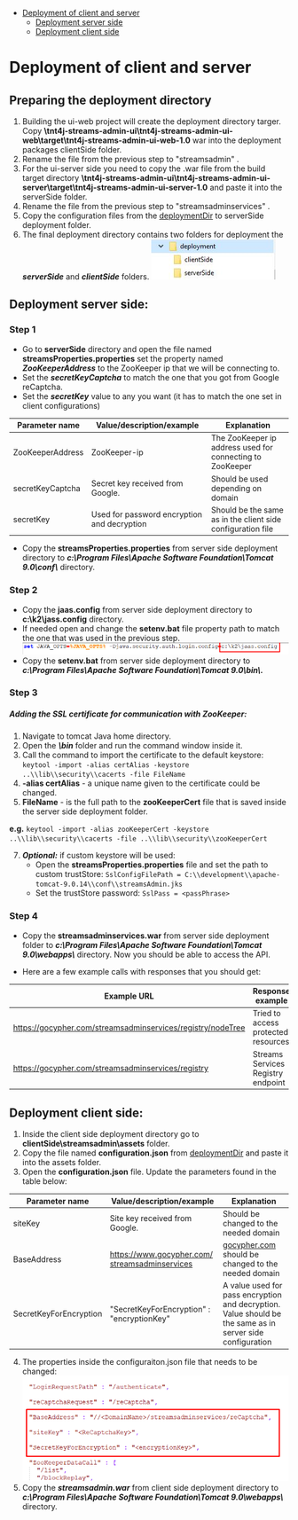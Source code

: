 - [Deployment of client and server](#deployment-of-client-and-server)
  - [Deployment server side](#deployment-server-side)
  - [Deployment client side](#deployment-client-side)

# Deployment of client and server
## Preparing the deployment directory
1. Building the ui-web project will create the deployment directory targer. Copy **\tnt4j-streams-admin-ui\tnt4j-streams-admin-ui-web\target\tnt4j-streams-admin-ui-web-1.0** war into the deployment packages clientSide folder.
2. Rename the file from the previous step to "streamsadmin" .
3. For the ui-server side you need to copy the .war file from the build target directory **\tnt4j-streams-admin-ui\tnt4j-streams-admin-ui-server\target\tnt4j-streams-admin-ui-server-1.0** and paste it into the serverSide folder.
4. Rename the file from the previous step to "streamsadminservices" .
5. Copy the configuration files from the [deploymentDir](/tnt4j-streams-admin-ui/deploymentDir/serverSideConfigurationFiles) to serverSide deployment folder.
6. The final deployment directory contains two folders for deployment the
    ***serverSide*** and ***clientSide*** folders.
![](./serverSide/1.png)
## Deployment server side: 

### Step 1

-   Go to **serverSide** directory and open the file  named **streamsProperties.properties** set the property named ***ZooKeeperAddress*** to the ZooKeeper ip that we will be connecting to.
-   Set the ***secretKeyCaptcha***  to match the one that you got from Google reCaptcha.
-   Set the ***secretKey*** value to any you want (it has to match the one set in client configurations)

|  Parameter name   |   Value/description/example |  Explanation |
| --- | --- | --- |
|  ZooKeeperAddress  |  ZooKeeper-ip   |  The ZooKeeper ip address used for connecting to ZooKeeper|
|  secretKeyCaptcha | Secret key received from Google. | Should be used depending on domain|
| secretKey | Used for password encryption and decryption | Should be the same as in the client side configuration file |

-   Copy the **streamsProperties.properties** from server side deployment directory to ***c:\\Program Files\\Apache Software  Foundation\\Tomcat 9.0\\conf\\*** directory.

### Step 2

-   Copy the **jaas.config** from server side deployment directory 
    to **c:\\k2\\jass.config** directory.
-   If needed open and change the **setenv.bat** file property path to
    match the one that was used in the previous step.
    ![](./serverSide/4.png)
-   Copy the **setenv.bat** from server side deployment directory to
    ***c:\\Program Files\\Apache Software Foundation\\Tomcat
    9.0\\bin\\.***

### Step 3

##### Adding the SSL certificate for communication with ZooKeeper:

1.  Navigate to tomcat Java home directory.
2.  Open the ***\\bin*** folder and run the command window inside it.
3.  Call the command to import the certificate to the default keystore:  
`keytool -import -alias certAlias -keystore ..\\lib\\security\\cacerts -file FileName`
4.  **-alias certAlias** - a unique name given to the certificate could be changed.
5.  **FileName** - is the full path to the **zooKeeperCert** file that is saved inside the server side deployment folder.

 **e.g.**  `keytool -import -alias zooKeeperCert -keystore ..\\lib\\security\\cacerts -file ..\\lib\\security\\zooKeeperCert`
 
7.   ***Optional:*** if custom keystore will be used:
      - Open the **streamsProperties.properties** file and set the path to custom trustStore: 
        `SslConfigFilePath = C:\\development\\apache-tomcat-9.0.14\\conf\\streamsAdmin.jks`
       - Set the trustStore password:
        `SslPass = <passPhrase>`
        
### Step 4 

-   Copy the **streamsadminservices.war** from server side deployment folder to ***c:\\Program Files\\Apache Software Foundation\\Tomcat 9.0\\webapps\\*** directory. Now you should be able to access the API.

- Here are a few example calls with responses that you should get:

| Example URL                           | Response example             |
| --- | --- |
| <https://gocypher.com/streamsadminservices/registry/nodeTree> | Tried to access protected resources |
| <https://gocypher.com/streamsadminservices/registry> | Streams Services Registry endpoint | 

## Deployment client side:

1.   Inside the client side deployment directory go to **clientSide\streamsadmin\assets** folder.
2.  Copy the file named **configuration.json** from [deploymentDir](/tnt4j-streams-admin-ui/deploymentDir/clientSideConfigurationFiles) and paste it into the assets folder.
3. Open the **configuration.json** file. Update the parameters found in the table below:

| Parameter name | Value/description/example | Explanation           |
| -- | -- | -- |
| siteKey             |  Site key received from Google. |   Should be changed to the needed domain   |
| BaseAddress           | [https://www.gocypher.com/ streamsadminservices](https://gocypher.com/streamsadminservices/reCaptcha) | [gocypher.com](http://gocypher.com/) should be changed to the needed domain |
|SecretKeyForEncryption| "SecretKeyForEncryption" : "encryptionKey" | A value used for pass encryption and decryption. Value should be the same as in server side configuration |
4. The properties inside the configuraiton.json file that needs to be changed:
![](./serverSide/5.png)
5.  Copy the ***streamsadmin.war*** from client side deployment directory to ***c:\\Program Files\\Apache Software Foundation\\Tomcat 9.0\\webapps\\*** directory.